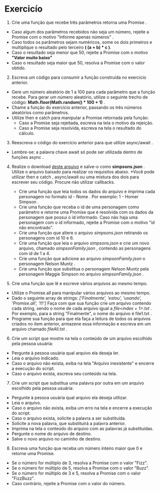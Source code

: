 # Exercicío

1. Crie uma função que recebe três parâmetros retorna uma Promise .
  * Caso algum dos parâmetros recebidos não seja um número, rejeite a Promise com o motivo "Informe apenas números" .
  * Caso todos os parâmetros sejam numéricos, some os dois primeiros e multiplique o resultado pelo terceiro **( (a + b) * c )**.
  * Caso o resultado seja menor que 50, rejeite a Promise com o motivo **"Valor muito baixo"**
  * Caso o resultado seja maior que 50, resolva a Promise com o valor obtido.

2. Escreva um código para consumir a função construída no exercício anterior.
  * Gere um número aleatório de 1 a 100 para cada parâmetro que a função recebe. Para gerar um número aleatório, utilize o seguinte trecho de código: **Math.floor(Math.random() * 100 + 1)** .
  * Chame a função do exercício anterior, passando os três números aleatórios como parâmetros.
  * Utilize then e catch para manipular a Promise retornada pela função:
    * Caso a Promise seja rejeitada, escreva na tela o motivo da rejeição.
    * Caso a Promise seja resolvida, escreva na tela o resultado do cálculo.

3. Reescreva o código do exercício anterior para que utilize async/await .
  * Lembre-se: a palavra chave await só pode ser utilizada dentro de funções async .

4. Realize o download [deste arquivo](https://s3.us-east-2.amazonaws.com/assets.app.betrybe.com/back-end/nodejs/async-flow/simpsons-94f8eb570f2ea830462ee2375ded177b.json) e salve-o como **simpsons.json** . Utilize o arquivo baixado para realizar os requisitos abaixo.
  *Você pode utilizar then e catch , async/await ou uma mistura dos dois para escrever seu código. Procure não utilizar callbacks.
    * Crie uma função que leia todos os dados do arquivo e imprima cada personagem no formato id - Nome . Por exemplo: 1 - Homer Simpson .
    * Crie uma função que receba o id de uma personagem como parâmetro e retorne uma Promise que é resolvida com os dados da personagem que possui o id informado. Caso não haja uma personagem com o id informado, rejeite a Promise com o motivo "id não encontrado".
    * Crie uma função que altere o arquivo *simpsons.json* retirando os personagens com id 10 e 6.
    * Crie uma função que leia o arquivo *simpsons.json* e crie um novo arquivo, chamado *simpsonFamily.json* , contendo as personagens com id de 1 a 4.
    * Crie uma função que adicione ao arquivo *simpsonFamily.json* o personagem Nelson Muntz .
    * Crie uma função que substitua o personagem Nelson Muntz pela personagem Maggie Simpson no arquivo *simpsonFamily.json* .

5. Crie uma função que lê e escreve vários arquivos ao mesmo tempo.
  * Utilize o Promise.all para manipular vários arquivos ao mesmo tempo.
  * Dado o seguinte array de strings: *['Finalmente', 'estou', 'usando', 'Promise.all', '!!!']* Faça com que sua função crie um arquivo contendo cada string, sendo o nome de cada arquivo igual a *file<index + 1>.txt* . Por exemplo, para a string "Finalmente", o nome do arquivo é file1.txt .
  * Programe sua função para que ela faça a leitura de todos os arquivos criados no item anterior, armazene essa informação e escreva em um arquivo chamado *fileAll.txt* .

6. Crie um script que mostre na tela o conteúdo de um arquivo escolhido pela pessoa usuária:
  * Pergunte à pessoa usuária qual arquivo ela deseja ler.
  * Leia o arquivo indicado.
  * Caso o arquivo não exista, exiba na tela "Arquivo inexistente" e encerre a execução do script.
  * Caso o arquivo exista, escreva seu conteúdo na tela.

7. Crie um script que substitua uma palavra por outra em um arquivo escolhido pela pessoa usuária:
  * Pergunte à pessoa usuária qual arquivo ela deseja utilizar.
  * Leia o arquivo.
  * Caso o arquivo não exista, exiba um erro na tela e encerre a execução do script.
  * Caso o arquivo exista, solicite a palavra a ser substituída.
  * Solicite a nova palavra, que substituirá a palavra anterior.
  * Imprima na tela o conteúdo do arquivo com as palavras já substituídas.
  * Pergunte o nome do arquivo de destino.
  * Salve o novo arquivo no caminho de destino.

8. Escreva uma função que receba um número inteiro maior que 0 e retorne uma Promise.
  * Se o número for múltiplo de 3, resolva a Promise com o valor "Fizz".
  * Se o número for múltiplo de 5, resolva a Promise com o valor "Buzz".
  * Se o número for múltiplo de 3 e 5, resolva a Promise com o valor "FizzBuzz".
  * Caso contrário, rejeite a Promise com o valor do número.